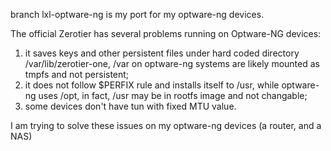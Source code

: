 branch lxl-optware-ng is my port for my optware-ng devices.

The official Zerotier has several problems running on Optware-NG devices:
1. it saves keys and other persistent files under hard coded directory
   /var/lib/zerotier-one, /var on optware-ng systems are likely mounted
   as tmpfs and not persistent;
2. it does not follow $PERFIX rule and installs itself to /usr, while 
   optware-ng uses /opt, in fact, /usr may be in rootfs image and not
   changable;
3. some devices don't have tun with fixed MTU value.

I am trying to solve these issues on my optware-ng devices (a router, and
   a NAS)
